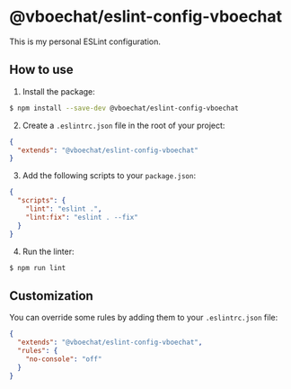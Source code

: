 # @vboechat/eslint-config-vboechat

This is my personal ESLint configuration.

## How to use

1. Install the package:

```bash
$ npm install --save-dev @vboechat/eslint-config-vboechat
```

2. Create a `.eslintrc.json` file in the root of your project:

```json
{
  "extends": "@vboechat/eslint-config-vboechat"
}
```

3. Add the following scripts to your `package.json`:

```json
{
  "scripts": {
    "lint": "eslint .",
    "lint:fix": "eslint . --fix"
  }
}
```

4. Run the linter:

```bash
$ npm run lint
```

## Customization

You can override some rules by adding them to your `.eslintrc.json` file:

```json
{
  "extends": "@vboechat/eslint-config-vboechat",
  "rules": {
    "no-console": "off"
  }
}
```
